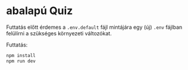 # abalapú Quiz

Futtatás előtt érdemes a `.env.default` fájl mintájára egy (új) `.env` fájlban felülírni a szükséges környezeti változókat.

Futtatás:

```sh
npm install
npm run dev
```
